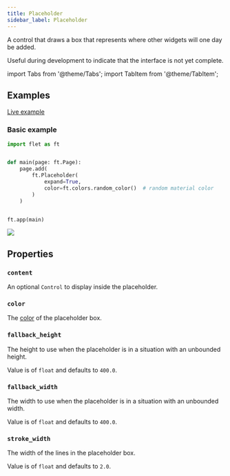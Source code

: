```yaml
---
title: Placeholder
sidebar_label: Placeholder
---
```


A control that draws a box that represents where other widgets will one day be added.

Useful during development to indicate that the interface is not yet complete.

import Tabs from '@theme/Tabs';
import TabItem from '@theme/TabItem';

## Examples

[Live example](https://flet-controls-gallery.fly.dev/layout/placeholder)

### Basic example

<Tabs groupId="language">
  <TabItem value="python" label="Python" default>

```python
import flet as ft


def main(page: ft.Page):
    page.add(
        ft.Placeholder(
            expand=True,
            color=ft.colors.random_color()  # random material color
        )
    )


ft.app(main)
```
  </TabItem>
</Tabs>

<img src="/img/docs/controls/placeholder/basic-example.png" className="screenshot-100"/>

## Properties

### `content`

An optional `Control` to display inside the placeholder.

### `color`

The [color](/docs/reference/colors) of the placeholder box.

### `fallback_height`

The height to use when the placeholder is in a situation with an unbounded height.

Value is of `float` and defaults to `400.0`.

### `fallback_width`

The width to use when the placeholder is in a situation with an unbounded width.

Value is of `float` and defaults to `400.0`.

### `stroke_width`

The width of the lines in the placeholder box.

Value is of `float` and defaults to `2.0`.